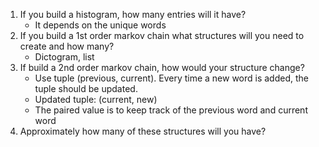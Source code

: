 1. If you build a histogram, how many entries will it have?
    - It depends on the unique words
2. If you build a 1st order markov chain what structures will you need to create and how many?
    - Dictogram, list
3. If build a 2nd order markov chain, how would your structure change?
    - Use tuple (previous, current). Every time a new word is added, the tuple should be updated.
    - Updated tuple: (current, new)
    - The paired value is to keep track of the previous word and current word
4. Approximately how many of these structures will you have?
